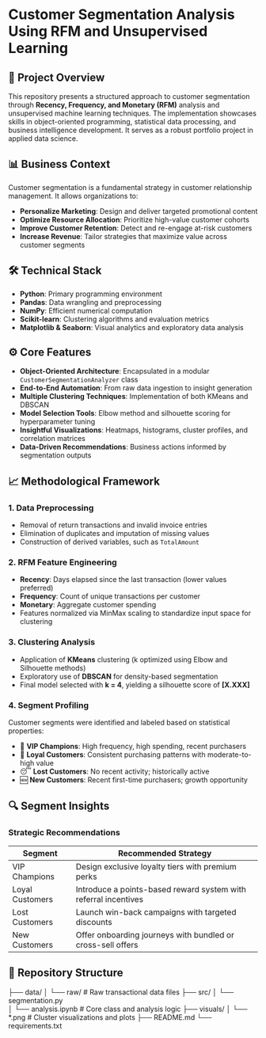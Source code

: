 # Customer Segmentation Analysis Using RFM and Unsupervised Learning

## 🧭 Project Overview

This repository presents a structured approach to customer segmentation through **Recency, Frequency, and Monetary (RFM)** analysis and unsupervised machine learning techniques. The implementation showcases skills in object-oriented programming, statistical data processing, and business intelligence development. It serves as a robust portfolio project in applied data science.

## 📊 Business Context

Customer segmentation is a fundamental strategy in customer relationship management. It allows organizations to:

- **Personalize Marketing**: Design and deliver targeted promotional content
- **Optimize Resource Allocation**: Prioritize high-value customer cohorts
- **Improve Customer Retention**: Detect and re-engage at-risk customers
- **Increase Revenue**: Tailor strategies that maximize value across customer segments

## 🛠️ Technical Stack

- **Python**: Primary programming environment
- **Pandas**: Data wrangling and preprocessing
- **NumPy**: Efficient numerical computation
- **Scikit-learn**: Clustering algorithms and evaluation metrics
- **Matplotlib & Seaborn**: Visual analytics and exploratory data analysis

## ⚙️ Core Features

- **Object-Oriented Architecture**: Encapsulated in a modular `CustomerSegmentationAnalyzer` class
- **End-to-End Automation**: From raw data ingestion to insight generation
- **Multiple Clustering Techniques**: Implementation of both KMeans and DBSCAN
- **Model Selection Tools**: Elbow method and silhouette scoring for hyperparameter tuning
- **Insightful Visualizations**: Heatmaps, histograms, cluster profiles, and correlation matrices
- **Data-Driven Recommendations**: Business actions informed by segmentation outputs

## 📈 Methodological Framework

### 1. Data Preprocessing

- Removal of return transactions and invalid invoice entries
- Elimination of duplicates and imputation of missing values
- Construction of derived variables, such as `TotalAmount`

### 2. RFM Feature Engineering

- **Recency**: Days elapsed since the last transaction (lower values preferred)
- **Frequency**: Count of unique transactions per customer
- **Monetary**: Aggregate customer spending
- Features normalized via MinMax scaling to standardize input space for clustering

### 3. Clustering Analysis

- Application of **KMeans** clustering (k optimized using Elbow and Silhouette methods)
- Exploratory use of **DBSCAN** for density-based segmentation
- Final model selected with **k = 4**, yielding a silhouette score of **[X.XXX]**

### 4. Segment Profiling

Customer segments were identified and labeled based on statistical properties:

- 💎 **VIP Champions**: High frequency, high spending, recent purchasers
- 🌟 **Loyal Customers**: Consistent purchasing patterns with moderate-to-high value
- 😴 **Lost Customers**: No recent activity; historically active
- 🆕 **New Customers**: Recent first-time purchasers; growth opportunity

## 🔍 Segment Insights

### Strategic Recommendations

| Segment         | Recommended Strategy                                            |
|-----------------|------------------------------------------------------------------|
| VIP Champions   | Design exclusive loyalty tiers with premium perks               |
| Loyal Customers | Introduce a points-based reward system with referral incentives |
| Lost Customers  | Launch win-back campaigns with targeted discounts               |
| New Customers   | Offer onboarding journeys with bundled or cross-sell offers     |

## 📁 Repository Structure

├── data/
│   └── raw/                  # Raw transactional data files
├── src/
│   └── segmentation.py    
│   └── analysis.ipynb   # Core class and analysis logic
├── visuals/
│   └── *.png                 # Cluster visualizations and plots
├── README.md
└── requirements.txt
